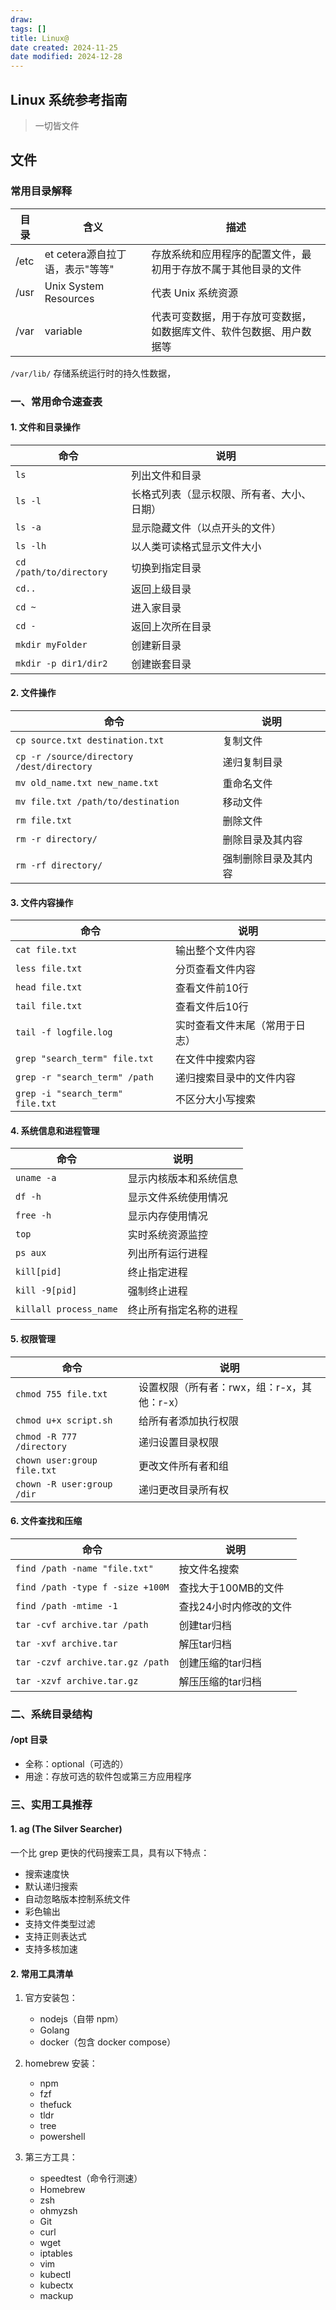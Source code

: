 ```yaml
---
draw:
tags: []
title: Linux@
date created: 2024-11-25
date modified: 2024-12-28
---
```


## Linux 系统参考指南

> 一切皆文件

## 文件

### 常用目录解释

| 目录   | 含义                    | 描述                                 |
| ---- | --------------------- | ---------------------------------- |
| /etc | et cetera源自拉丁语，表示"等等" | 存放系统和应用程序的配置文件，最初用于存放不属于其他目录的文件    |
| /usr | Unix System Resources | 代表 Unix 系统资源                       |
| /var | variable              | 代表可变数据，用于存放可变数据，如数据库文件、软件包数据、用户数据等 |

`/var/lib/` 存储系统运行时的持久性数据，

### 一、常用命令速查表

#### 1. 文件和目录操作

| 命令 | 说明 |
|------|------|
| `ls` | 列出文件和目录 |
| `ls -l` | 长格式列表（显示权限、所有者、大小、日期）|
| `ls -a` | 显示隐藏文件（以点开头的文件）|
| `ls -lh` | 以人类可读格式显示文件大小 |
| `cd /path/to/directory` | 切换到指定目录 |
| `cd..` | 返回上级目录 |
| `cd ~` | 进入家目录 |
| `cd -` | 返回上次所在目录 |
| `mkdir myFolder` | 创建新目录 |
| `mkdir -p dir1/dir2` | 创建嵌套目录 |

#### 2. 文件操作

| 命令 | 说明 |
|------|------|
| `cp source.txt destination.txt` | 复制文件 |
| `cp -r /source/directory /dest/directory` | 递归复制目录 |
| `mv old_name.txt new_name.txt` | 重命名文件 |
| `mv file.txt /path/to/destination` | 移动文件 |
| `rm file.txt` | 删除文件 |
| `rm -r directory/` | 删除目录及其内容 |
| `rm -rf directory/` | 强制删除目录及其内容 |

#### 3. 文件内容操作

| 命令 | 说明 |
|------|------|
| `cat file.txt` | 输出整个文件内容 |
| `less file.txt` | 分页查看文件内容 |
| `head file.txt` | 查看文件前10行 |
| `tail file.txt` | 查看文件后10行 |
| `tail -f logfile.log` | 实时查看文件末尾（常用于日志）|
| `grep "search_term" file.txt` | 在文件中搜索内容 |
| `grep -r "search_term" /path` | 递归搜索目录中的文件内容 |
| `grep -i "search_term" file.txt` | 不区分大小写搜索 |

#### 4. 系统信息和进程管理

| 命令 | 说明 |
|------|------|
| `uname -a` | 显示内核版本和系统信息 |
| `df -h` | 显示文件系统使用情况 |
| `free -h` | 显示内存使用情况 |
| `top` | 实时系统资源监控 |
| `ps aux` | 列出所有运行进程 |
| `kill[pid]` | 终止指定进程 |
| `kill -9[pid]` | 强制终止进程 |
| `killall process_name` | 终止所有指定名称的进程 |

#### 5. 权限管理

| 命令 | 说明 |
|------|------|
| `chmod 755 file.txt` | 设置权限（所有者：rwx，组：r-x，其他：r-x）|
| `chmod u+x script.sh` | 给所有者添加执行权限 |
| `chmod -R 777 /directory` | 递归设置目录权限 |
| `chown user:group file.txt` | 更改文件所有者和组 |
| `chown -R user:group /dir` | 递归更改目录所有权 |

#### 6. 文件查找和压缩

| 命令 | 说明 |
|------|------|
| `find /path -name "file.txt"` | 按文件名搜索 |
| `find /path -type f -size +100M` | 查找大于100MB的文件 |
| `find /path -mtime -1` | 查找24小时内修改的文件 |
| `tar -cvf archive.tar /path` | 创建tar归档 |
| `tar -xvf archive.tar` | 解压tar归档 |
| `tar -czvf archive.tar.gz /path` | 创建压缩的tar归档 |
| `tar -xzvf archive.tar.gz` | 解压压缩的tar归档 |

### 二、系统目录结构

#### /opt 目录

- 全称：optional（可选的）
- 用途：存放可选的软件包或第三方应用程序

### 三、实用工具推荐

#### 1. ag (The Silver Searcher)

一个比 grep 更快的代码搜索工具，具有以下特点：

- 搜索速度快
- 默认递归搜索
- 自动忽略版本控制系统文件
- 彩色输出
- 支持文件类型过滤
- 支持正则表达式
- 支持多核加速

#### 2. 常用工具清单

1. 官方安装包：
	- nodejs（自带 npm）
	- Golang
	- docker（包含 docker compose）

2. homebrew 安装：
	- npm
	- fzf
	- thefuck
	- tldr
	- tree
	- powershell

3. 第三方工具：
	- speedtest（命令行测速）
	- Homebrew
	- zsh
	- ohmyzsh
	- Git
	- curl
	- wget
	- iptables
	- vim
	- kubectl
	- kubectx
	- mackup
